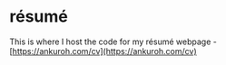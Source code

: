 # résumé

This is where I host the code for my résumé webpage - [https://ankuroh.com/cv](https://ankuroh.com/cv)
